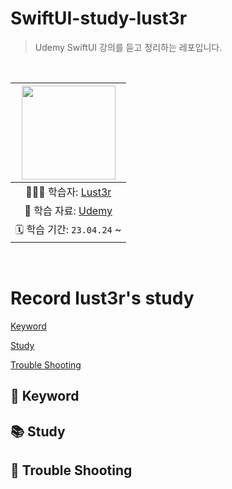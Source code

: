 # SwiftUI-study-lust3r

> Udemy SwiftUI 강의를 듣고 정리하는 레포입니다.

<br>

|<img src="https://avatars.githubusercontent.com/u/45708630?v=4" width=150>|
|:---:|
|👨🏻‍💻 학습자: [Lust3r](https://github.com/llimental)|
|🔗 학습 자료: [Udemy](https://www.udemy.com/)|
|🗓️ 학습 기간: `23.04.24` ~ |

<br>

# Record lust3r's study

[Keyword](#-keyword)

[Study](#-study)

[Trouble Shooting](#-trouble-shooting)

## 🔑 Keyword

## 📚 Study

## 🏀 Trouble Shooting
